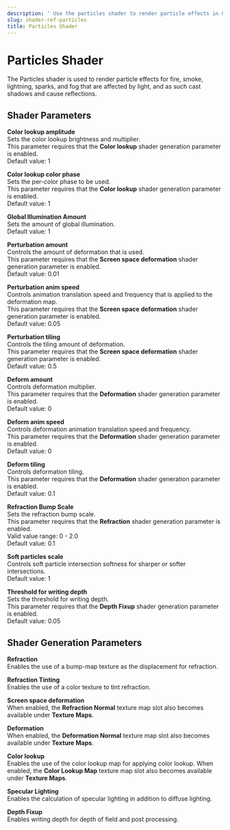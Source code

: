 ```yaml
---
description: ' Use the particles shader to render particle effects in &ALYlong;. '
slug: shader-ref-particles
title: Particles Shader
---
```

# Particles Shader<a name="shader-ref-particles"></a>

The Particles shader is used to render particle effects for fire, smoke, lightning, sparks, and fog that are affected by light, and as such cast shadows and cause reflections\.

## Shader Parameters<a name="shader-ref-particles-shader-parameters"></a>

**Color lookup amplitude**  
Sets the color lookup brightness and multiplier\.  
This parameter requires that the **Color lookup** shader generation parameter is enabled\.  
Default value: 1

**Color lookup color phase**  
Sets the per\-color phase to be used\.  
This parameter requires that the **Color lookup** shader generation parameter is enabled\.  
Default value: 1

**Global Illumination Amount**  
Sets the amount of global illumination\.  
Default value: 1

**Perturbation amount**  
Controls the amount of deformation that is used\.  
This parameter requires that the **Screen space deformation** shader generation parameter is enabled\.  
Default value: 0\.01

**Perturbation anim speed**  
Controls animation translation speed and frequency that is applied to the deformation map\.  
This parameter requires that the **Screen space deformation** shader generation parameter is enabled\.  
Default value: 0\.05

**Perturbation tiling**  
Controls the tiling amount of deformation\.  
This parameter requires that the **Screen space deformation** shader generation parameter is enabled\.  
Default value: 0\.5

**Deform amount**  
Controls deformation multiplier\.  
This parameter requires that the **Deformation** shader generation parameter is enabled\.  
Default value: 0

**Deform anim speed**  
Controls deformation animation translation speed and frequency\.  
This parameter requires that the **Deformation** shader generation parameter is enabled\.  
Default value: 0

**Deform tiling**  
Controls deformation tiling\.  
This parameter requires that the **Deformation** shader generation parameter is enabled\.  
Default value: 0\.1

**Refraction Bump Scale**  
Sets the refraction bump scale\.  
This parameter requires that the **Refraction** shader generation parameter is enabled\.  
Valid value range: 0 \- 2\.0  
Default value: 0\.1

**Soft particles scale**  
Controls soft particle intersection softness for sharper or softer intersections\.  
Default value: 1

**Threshold for writing depth**  
Sets the threshold for writing depth\.  
This parameter requires that the **Depth Fixup** shader generation parameter is enabled\.  
Default value: 0\.05

## Shader Generation Parameters<a name="shader-ref-particles-shader-generation-parameters"></a>

**Refraction**  
Enables the use of a bump\-map texture as the displacement for refraction\.

**Refraction Tinting**  
Enables the use of a color texture to tint refraction\.

**Screen space deformation**  
When enabled, the **Refraction Normal** texture map slot also becomes available under **Texture Maps**\.

**Deformation**  
When enabled, the **Deformation Normal** texture map slot also becomes available under **Texture Maps**\.

**Color lookup**  
Enables the use of the color lookup map for applying color lookup\. When enabled, the **Color Lookup Map** texture map slot also becomes available under **Texture Maps**\.

**Specular Lighting**  
Enables the calculation of specular lighting in addition to diffuse lighting\.

**Depth Fixup**  
Enables writing depth for depth of field and post processing\.
